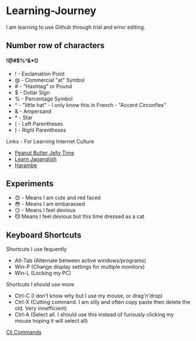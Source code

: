 # Learning-Journey

I am learning to use Github through trial and error editing.

## Number row of characters
#### !@#$%^&*()
* ! - Exclamation Point
* @ - Commercial "at" Symbol
* \# - "Hashtag" or Pound
* $ - Dollar Sign
* % - Percentage Symbol
* ^ - "little hat" - I only know this in French - "Accent Circonflex"
* & - Ampersand
* \* - Star
* ( - Left Parentheses
* ) - Right Parentheses

Links - For Learning Internet Culture
  - [Peanut Butter Jelly Time](https://peanutbutterjellytime.net/)
  - [Learn Japanglish](https://www.youtube.com/watch?v=SSe5M3IAaHQ)
  - [Harambe](https://www.youtube.com/watch?v=0vrlZ86A1sE)

## Experiments
* :blush: - Means I am cute and red faced
* :flushed: - Means I am embarassed
* :smirk: - Means I feel devious
* :smirk_cat: Means I feel devious but this time dressed as a cat

## Keyboard Shortcuts
Shortcuts I use fequently
* Alt-Tab (Alternate between active windows/programs)
* Win-P (Change display settings for multiple monitors)
* Win-L (Locking my PC)

Shortcuts I should use more
* Ctrl-C (I don't know why but I use my mouse, or drag'n'drop)
* Ctrl-X (Cutting command. I am silly and often copy paste then delete the old. Very innefficient)
* Ctrl-A (Select all. I should use this instead of furiously clicking my mouse hoping it will select all)


[Cli Commands](docs/cli.md)